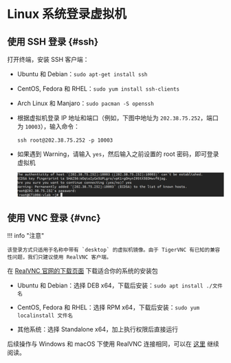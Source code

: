 # Linux 系统登录虚拟机

## 使用 SSH 登录 {#ssh}

打开终端，安装 SSH 客户端：

* Ubuntu 和 Debian：`sudo apt-get install ssh`
* CentOS, Fedora 和 RHEL：`sudo yum install ssh-clients`
* Arch Linux 和 Manjaro：`sudo pacman -S openssh`

* 根据虚拟机登录 IP 地址和端口（例如，下图中地址为 `202.38.75.252`，端口为 `10003`），输入命令：

    ```shell
    ssh root@202.38.75.252 -p 10003
    ```

* 如果遇到 Warning，请输入 `yes`，然后输入之前设置的 root 密码，即可登录虚拟机

    ![](../images/ssh_4.png)

## 使用 VNC 登录 {#vnc}

!!! info "注意"

    该登录方式只适用于名称中带有 `desktop` 的虚拟机镜像。由于 TigerVNC 有已知的兼容性问题，我们只建议使用 RealVNC 客户端。

在 [RealVNC 官网的下载页面](https://www.realvnc.com/en/connect/download/viewer/linux/) 下载适合你的系统的安装包

* Ubuntu 和 Debian：选择 DEB x64，下载后安装：`sudo apt install ./文件名`

* CentOS, Fedora 和 RHEL：选择 RPM x64，下载后安装：`sudo yum localinstall 文件名`

* 其他系统：选择 Standalone x64，加上执行权限后直接运行

后续操作与 Windows 和 macOS 下使用 RealVNC 连接相同，可以在 [这里](../login-macos/#vnc) 继续阅读。
